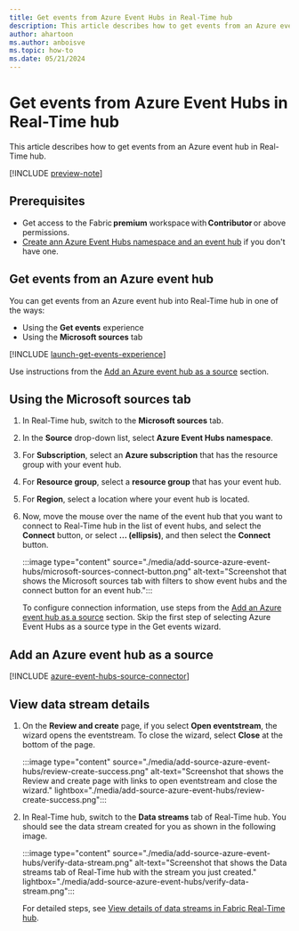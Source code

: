 ```yaml
---
title: Get events from Azure Event Hubs in Real-Time hub
description: This article describes how to get events from an Azure event hub in Real-Time hub.
author: ahartoon
ms.author: anboisve
ms.topic: how-to
ms.date: 05/21/2024
---
```


# Get events from Azure Event Hubs in Real-Time hub
This article describes how to get events from an Azure event hub in Real-Time hub. 

[!INCLUDE [preview-note](./includes/preview-note.md)]

## Prerequisites 

- Get access to the Fabric **premium** workspace with **Contributor** or above permissions. 
- [Create ann Azure Event Hubs namespace and an event hub](/azure/event-hubs/event-hubs-create) if you don't have one.

## Get events from an Azure event hub
You can get events from an Azure event hub into Real-Time hub in one of the ways:

- Using the **Get events** experience
- Using the **Microsoft sources** tab

[!INCLUDE [launch-get-events-experience](./includes/launch-get-events-experience.md)]

Use instructions from the [Add an Azure event hub as a source](#add-an-azure-event-hub-as-a-source) section. 

## Using the Microsoft sources tab

1. In Real-Time hub, switch to the **Microsoft sources** tab. 
1. In the **Source** drop-down list, select **Azure Event Hubs namespace**. 
1. For **Subscription**, select an **Azure subscription** that has the resource group with your event hub. 
1. For **Resource group**, select a **resource group** that has your event hub.
1. For **Region**, select a location where your event hub is located. 
1. Now, move the mouse over the name of the event hub that you want to connect to Real-Time hub in the list of event hubs, and select the **Connect** button, or select **... (ellipsis)**, and then select the **Connect** button. 

    :::image type="content" source="./media/add-source-azure-event-hubs/microsoft-sources-connect-button.png" alt-text="Screenshot that shows the Microsoft sources tab with filters to show event hubs and the connect button for an event hub.":::

    To configure connection information, use steps from the [Add an Azure event hub as a source](#add-an-azure-event-hub-as-a-source) section. Skip the first step of selecting Azure Event Hubs as a source type in the Get events wizard. 

## Add an Azure event hub as a source

[!INCLUDE [azure-event-hubs-source-connector](../real-time-intelligence/event-streams/includes/azure-event-hubs-source-connector.md)]


## View data stream details

1. On the **Review and create** page, if you select **Open eventstream**, the wizard opens the eventstream. To close the wizard, select **Close** at the bottom of the page. 

    :::image type="content" source="./media/add-source-azure-event-hubs/review-create-success.png" alt-text="Screenshot that shows the Review and create page with links to open eventstream and close the wizard." lightbox="./media/add-source-azure-event-hubs/review-create-success.png":::
2. In Real-Time hub, switch to the **Data streams** tab of Real-Time hub. You should see the data stream created for you as shown in the following image.

    :::image type="content" source="./media/add-source-azure-event-hubs/verify-data-stream.png" alt-text="Screenshot that shows the Data streams tab of Real-Time hub with the stream you just created." lightbox="./media/add-source-azure-event-hubs/verify-data-stream.png":::

    For detailed steps, see [View details of data streams in Fabric Real-Time hub](view-data-stream-details.md).

